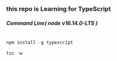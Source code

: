 ### this repo is Learning for TypeScript

##### Command Line( node v16.14.0-LTS )

```js

npm install -g typescript

tsc -w

```
